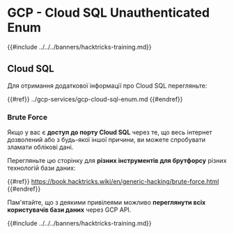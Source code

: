 # GCP - Cloud SQL Unauthenticated Enum

{{#include ../../../banners/hacktricks-training.md}}

## Cloud SQL

Для отримання додаткової інформації про Cloud SQL перегляньте:

{{#ref}}
../gcp-services/gcp-cloud-sql-enum.md
{{#endref}}

### Brute Force

Якщо у вас є **доступ до порту Cloud SQL** через те, що весь інтернет дозволений або з будь-якої іншої причини, ви можете спробувати зламати облікові дані.

Перегляньте цю сторінку для **різних інструментів для брутфорсу** різних технологій бази даних:

{{#ref}}
https://book.hacktricks.wiki/en/generic-hacking/brute-force.html
{{#endref}}

Пам'ятайте, що з деякими привілеями можливо **переглянути всіх користувачів бази даних** через GCP API.

{{#include ../../../banners/hacktricks-training.md}}
